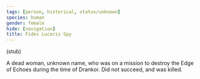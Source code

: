 ```yaml
---
tags: [person, historical, status/unknown]
species: human
gender: female
hide: [navigation]
title: Fides Lucaris Spy
---
```


(stub)

A dead woman, unknown name, who was on a mission to destroy the Edge of Echoes during the time of Drankor. Did not succeed, and was killed. 